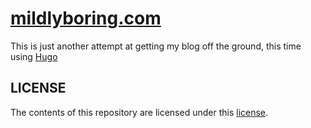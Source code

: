 # [mildlyboring.com](https://mildlyboring.com)

This is just another attempt at getting my blog off the ground, this time using [Hugo](https://gohugo.io)


## LICENSE
The contents of this repository are licensed under this [license](https://github.com/fa7ad/fa7ad.github.io/blob/main/LICENSE).
